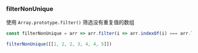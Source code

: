 ### filterNonUnique



使用 `Array.prototype.filter()` 筛选没有重复值的数组

```js
const filterNonUnique = arr => arr.filter(i => arr.indexOf(i) === arr.lastIndexOf(i))
```


```js
filterNonUnique([[1, 2, 2, 3, 4, 4, 5]])
```